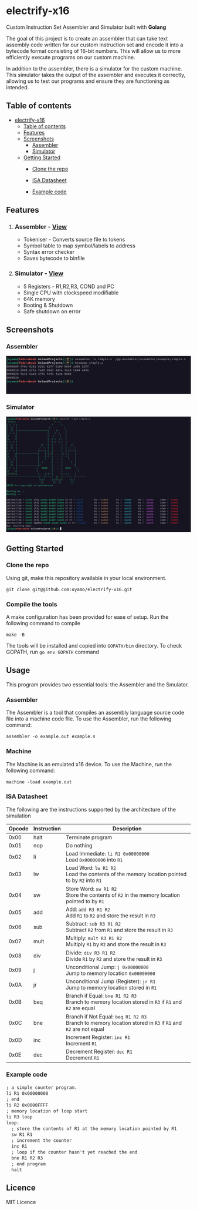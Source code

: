 # electrify-x16

Custom Instruction Set Assembler and Simulator built with **Golang**

The goal of this project is to create an assembler that can take text assembly code written for our custom instruction set and encode it into a bytecode format consisting of 16-bit numbers. This will allow us to more efficiently execute programs on our custom machine.

In addition to the assembler, there is a simulator for the custom machine. This simulator takes the output of the assembler and executes it correctly, allowing us to test our programs and ensure they are functioning as intended.

## Table of contents
<!-- TOC -->
* [electrify-x16](#electrify-x16)
  * [Table of contents](#table-of-contents)
  * [Features](#features)
  * [Screenshots](#screenshots)
    * [Assembler](#assembler)
    * [Simulator](#simulator)
  * [Getting Started](#getting-started)
    * [Clone the repo](#clone-the-repo)

    * [ISA Datasheet](#isa-datasheet)
    * [Example code](#example-code)
<!-- TOC -->

## Features
1. ### Assembler  - [View](./assembler)
    - Tokeniser - Converts source file to tokens
    - Symbol table to map symbol/labels to address
    - Syntax error checker
    - Saves bytecode to binfile
2. ### Simulator - [View](./machine)
   - 5 Registers - R1,R2,R3, COND and PC
   - Single CPU with clockspeed modifiable
   - 64K memory
   - Booting & Shutdown
   - Safe shutdown on error

## Screenshots
### Assembler
![assembler.png](screenshots%2Fassembler.png)
### Simulator
![machine.png](screenshots%2Fmachine.png)

## Getting Started
### Clone the repo
Using git, make this repository available in your local environment.
```shell
git clone git@github.com:oyamo/electrify-x16.git
```
### Compile the tools
A make configuration has been provided for ease of setup. Run the following command to compile
```shell
make -B
```
The tools will be installed and copied into `GOPATH/bin` directory. To check GOPATH, run `go env GOPATH` command 

## Usage
This program provides two essential tools: the Assembler and the Smulator.

### Assembler
The Assembler is a tool that compiles an assembly language source code file into a machine code file. To use the Assembler, run the following command:
```shell
assembler -o example.out example.s
```

### Machine
The Machine is an emulated x16 device. To use the Machine, run the following command:
```shell
machine -load example.out
```

### ISA Datasheet
The following are the instructions supported by the architecture of the simulation

| Opcode | Instruction | Description                                                                                                    |
|--------|-------------|----------------------------------------------------------------------------------------------------------------|
| 0x00   | halt        | Terminate program                                                                                              |
| 0x01   | nop         | Do nothing                                                                                                     |
| 0x02   | li          | Load Immediate: `li R1 0x00000000`<br>Load `0x00000000` into `R1`                                              |
| 0x03   | lw          | Load Word: `lw R1 R2`<br>Load the contents of the memory location pointed to by `R2` into `R1`                 |
| 0x04   | sw          | Store Word: `sw R1 R2`<br>Store the contents of `R2` in the memory location pointed to by `R1`                 |
| 0x05   | add         | Add: `add R3 R1 R2`<br>Add `R1` to `R2` and store the result in `R3`                                           |
| 0x06   | sub         | Subtract: `sub R3 R1 R2`<br>Subtract `R2` from `R1` and store the result in `R3`                               |
| 0x07   | mult        | Multiply: `mult R3 R1 R2`<br>Multiply `R1` by `R2` and store the result in `R3`                                |
| 0x08   | div         | Divide: `div R3 R1 R2`<br>Divide `R1` by `R2` and store the result in `R3`                                     |
| 0x09   | j           | Unconditional Jump: `j 0x00000000`<br>Jump to memory location `0x00000000`                                     |
| 0x0A   | jr          | Unconditional Jump (Register): `jr R1`<br>Jump to memory location stored in `R1`                               |
| 0x0B   | beq         | Branch if Equal: `bne R1 R2 R3`<br>Branch to memory location stored in `R3` if `R1` and `R2` are equal         |
| 0x0C   | bne         | Branch if Not Equal: `beq R1 R2 R3`<br>Branch to memory location stored in `R3` if `R1` and `R2` are not equal |
| 0x0D   | inc         | Increment Register: `inc R1`<br>Increment `R1`                                                                 |
| 0x0E   | dec         | Decrement Register: `dec R1`<br>Decrement `R1`                                                                 |

### Example code
```plan9_x86
; a simple counter program.
li R1 0x00000000
; end
li R2 0x0000FFFF
; memory location of loop start
li R3 loop
loop:
  ; store the contents of R1 at the memory location pointed by R1
  sw R1 R1
  ; increment the counter
  inc R1
  ; loop if the counter hasn't yet reached the end
  bne R1 R2 R3
  ; end program
  halt
```

## Licence
MIT Licence
